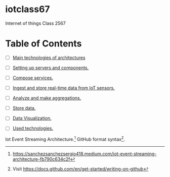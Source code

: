 # iotclass67
Internet of things Class 2567

# Table of Contents

- [ ] [Main technologies of architectures](https://github.com/ballkungZ/iotclass67/tree/main/assignment00)
- [ ] [Setting up servers and components.](https://github.com/ballkungZ/iotclass67/tree/main/assignment01)
- [ ] [Compose services.](https://github.com/ballkungZ/iotclass67/tree/main/assignment03)
- [ ] [Ingest and store real-time data from IoT sensors.](https://github.com/ballkungZ/iotclass67/tree/main/assignment04)
- [ ] [Analyze and make aggregations.](https://github.com/ballkungZ/iotclass67/tree/main/assignment05)
- [ ] [Store data.](https://github.com/ballkungZ/iotclass67/tree/main/assignment06)
- [ ] [Data Visualization.](https://github.com/ballkungZ/iotclass67/tree/main/assignment07)
- [ ] [Used technologies.](https://github.com/ballkungZ/iotclass67/tree/main/assignment08)


Iot Event Streaming Architecture.[^1]
GitHub format syntax[^2].

[^1]: https://sanchezsanchezsergio418.medium.com/iot-event-streaming-architecture-fb790c634c2f
[^2]: Visit https://docs.github.com/en/get-started/writing-on-github
